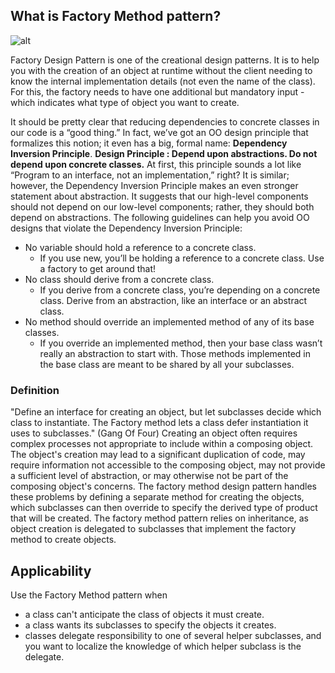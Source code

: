 ## What is Factory Method pattern?

![alt](https://upload.wikimedia.org/wikipedia/commons/e/ed/Factory_Method_UML_class_diagram.png)

Factory Design Pattern is one of the creational design patterns. It is to help you with the creation of an object at runtime without the client needing to know the internal implementation details (not even the name of the class). For this, the factory needs to have one additional but mandatory input - which indicates what type of object you want to create.


It should be pretty clear that reducing dependencies to concrete classes in our code is a “good thing.” In fact, we’ve got an OO design principle that formalizes this notion; it even has a big, formal name: __Dependency Inversion Principle__. 
__Design Principle : Depend upon abstractions. Do not depend upon concrete classes.__
At first, this principle sounds a lot like “Program to an interface, not an implementation,” right? It is similar; however, the Dependency Inversion Principle makes an even stronger statement about abstraction. It suggests that our high-level components should not depend on our low-level components; rather, they should both depend on abstractions.
The following guidelines can help you avoid OO designs that violate the Dependency Inversion Principle:
* No variable should hold a reference to a concrete class.
  * If you use new, you’ll be holding a reference to a concrete class. Use a factory to get around that!
* No class should derive from a concrete class.
  * If you derive from a concrete class, you’re depending on a concrete class. Derive from an abstraction, like an interface or an abstract class.
* No method should override an implemented method of any of its base classes.
  * If you override an implemented method, then your base class wasn’t really an abstraction to start with. Those methods implemented in the base class are meant to be shared by all your subclasses.


### Definition
"Define an interface for creating an object, but let subclasses decide which class to instantiate. The Factory method lets a class defer instantiation it uses to subclasses." (Gang Of Four)
Creating an object often requires complex processes not appropriate to include within a composing object. The object's creation may lead to a significant duplication of code, may require information not accessible to the composing object, may not provide a sufficient level of abstraction, or may otherwise not be part of the composing object's concerns. The factory method design pattern handles these problems by defining a separate method for creating the objects, which subclasses can then override to specify the derived type of product that will be created.
The factory method pattern relies on inheritance, as object creation is delegated to subclasses that implement the factory method to create objects.

## Applicability

Use the Factory Method pattern when
* a class can't anticipate the class of objects it must create.
* a class wants its subclasses to specify the objects it creates.
* classes delegate responsibility to one of several helper subclasses, and you want to localize the knowledge of which helper subclass is the delegate. 
